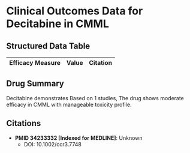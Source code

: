 # Clinical Outcomes Data for Decitabine in CMML

## Structured Data Table

| Efficacy Measure | Value | Citation |
|-----------------|-------|----------|

## Drug Summary

Decitabine demonstrates Based on 1 studies, The drug shows moderate efficacy in CMML with manageable toxicity profile.

## Citations

- **PMID 34233332 [Indexed for MEDLINE]**: Unknown
  - DOI: 10.1002/ccr3.7748

